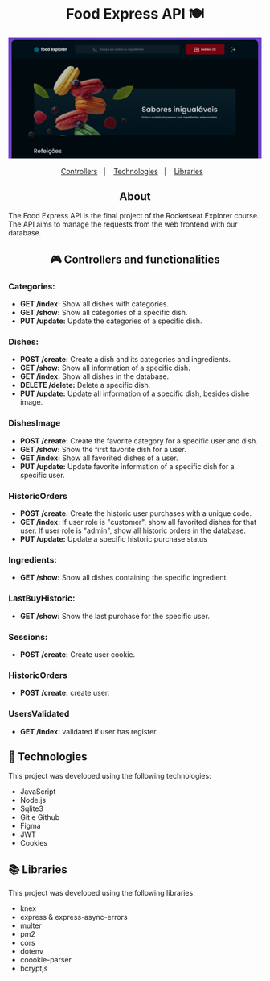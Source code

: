 <h1 align="center"> Food Express API 🍽️</h1>
<img alt="imagem da capa do frontend" src="./github/theme.png">
<p align="center">
  <a href="#-controllers">Controllers</a>&nbsp;&nbsp;&nbsp;|&nbsp;&nbsp;&nbsp;
  <a href="#-technologies">Technologies</a>&nbsp;&nbsp;&nbsp;|&nbsp;&nbsp;&nbsp;
  <a href="#-libraries">Libraries</a>&nbsp;&nbsp;&nbsp;
</p>

<h2 align="center"> About </h2>
<p align="left">
  The Food Express API is the final project of the Rocketseat Explorer course. 
  The API aims to manage the requests from the web frontend with our database. 
</p>

<h2 align="center"> 🎮 Controllers and functionalities </h2>

### Categories:
- **GET /index:** Show all dishes with categories.
- **GET /show:** Show all categories of a specific dish.
- **PUT /update:** Update the categories of a specific dish.

### Dishes:
- **POST /create:** Create a dish and its categories and ingredients.
- **GET /show:** Show all information of a specific dish.
- **GET /index:** Show all dishes in the database.
- **DELETE /delete:** Delete a specific dish.
- **PUT /update:** Update all information of a specific dish, besides dishe image.

### DishesImage
- **POST /create:** Create the favorite category for a specific user and dish.
- **GET /show:** Show the first favorite dish for a user.
- **GET /index:** Show all favorited dishes of a user.
- **PUT /update:** Update favorite information of a specific dish for a specific user.

### HistoricOrders
- **POST /create:** Create the historic user purchases with a unique code.
- **GET /index:** If user role is "customer", show all favorited dishes for that user. If user role is "admin", show all historic orders in the database.
- **PUT /update:** Update a specific historic purchase status


### Ingredients:
- **GET /show:** Show all dishes containing the specific ingredient.

### LastBuyHistoric:
- **GET /show:** Show the last purchase for the specific user.

### Sessions:
- **POST /create:** Create user cookie.

### HistoricOrders
- **POST /create:** create user.

### UsersValidated
- **GET /index:** validated if user has register.


## 🚀 Technologies

This project was developed using the following technologies:

- JavaScript
- Node.js
- Sqlite3
- Git e Github
- Figma
- JWT
- Cookies

  
## 📚 Libraries

This project was developed using the following libraries:

- knex
- express & express-async-errors
- multer
- pm2
- cors
- dotenv
- coookie-parser
- bcryptjs
